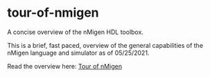 # tour-of-nmigen
A concise overview of the nMigen HDL toolbox.

This is a brief, fast paced, overview of the general capabilities of the nMigen language and simulator as of 05/25/2021.

Read the overview here: [Tour of nMigen](tour-of-nmigen.md)
